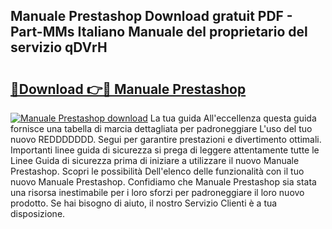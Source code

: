## Manuale Prestashop Download gratuit PDF - Part-MMs Italiano Manuale del proprietario del servizio qDVrH

# <h2><a href="http://dfeh27l.blite.top/?on=Manuale+Prestashop">🔗Download 👉🔴 Manuale Prestashop</a></h2>

[![Manuale Prestashop download](https://i.imgur.com/lujVjoI.png)](http://dfeh27l.blite.top/?on=Manuale+Prestashop)
La tua guida All'eccellenza questa guida fornisce una tabella di marcia dettagliata per padroneggiare L'uso del tuo nuovo REDDDDDDD. Segui per garantire prestazioni e divertimento ottimali. Importanti linee guida di sicurezza si prega di leggere attentamente tutte le Linee Guida di sicurezza prima di iniziare a utilizzare il nuovo Manuale Prestashop. Scopri le possibilità Dell'elenco delle funzionalità con il tuo nuovo Manuale Prestashop. Confidiamo che Manuale Prestashop sia stata una risorsa inestimabile per i loro sforzi per padroneggiare il loro nuovo prodotto. Se hai bisogno di aiuto, il nostro Servizio Clienti è a tua disposizione.
